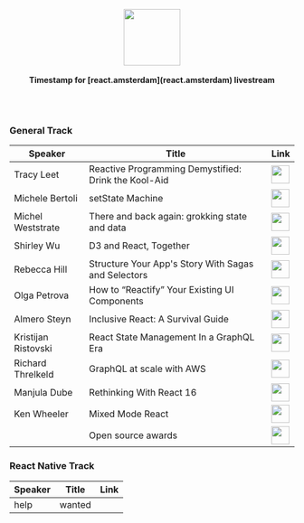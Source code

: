 <p align="center">
  <img src="https://react.amsterdam/img/logo.svg" height="100px"/>
  <br><br>
  <b>Timestamp for [react.amsterdam](react.amsterdam) livestream</b>
  <br><br>
</p>

&nbsp;


### General Track

| Speaker    | Title                  | Link |
|------------|------------------------|------|
| Tracy Leet | Reactive Programming Demystified: Drink the Kool-Aid | <a href="https://youtu.be/smBND2pwdUE?t=23m9s"><img height="32px" src="https://www.shareicon.net/data/256x256/2016/08/01/639810_media_512x512.png"/><a/>     |
| Michele Bertoli | setState Machine | <a href="https://youtu.be/smBND2pwdUE?t=52m17s"><img height="32px" src="https://www.shareicon.net/data/256x256/2016/08/01/639810_media_512x512.png"/><a/>     |
| Michel Weststrate | There and back again: grokking state and data | <a href="https://youtu.be/smBND2pwdUE?t=2h1m41s"><img height="32px" src="https://www.shareicon.net/data/256x256/2016/08/01/639810_media_512x512.png"/><a/>     |
| Shirley Wu | D3 and React, Together | <a href="https://youtu.be/smBND2pwdUE?t=2h32m40s"><img height="32px" src="https://www.shareicon.net/data/256x256/2016/08/01/639810_media_512x512.png"/><a/>     |
| Rebecca Hill | Structure Your App's Story With Sagas and Selectors | <a href="https://youtu.be/smBND2pwdUE?t=3h6m4s"><img height="32px" src="https://www.shareicon.net/data/256x256/2016/08/01/639810_media_512x512.png"/><a/>     |
| Olga Petrova | How to “Reactify” Your Existing UI Components | <a href="https://youtu.be/smBND2pwdUE?t=3h15m59s"><img height="32px" src="https://www.shareicon.net/data/256x256/2016/08/01/639810_media_512x512.png"/><a/>     |
| Almero Steyn | Inclusive React: A Survival Guide | <a href="https://www.youtube.com/watch?v=smBND2pwdUE&feature=youtu.be&t=3h23m50s"><img height="32px" src="https://www.shareicon.net/data/256x256/2016/08/01/639810_media_512x512.png"/><a/>     |
| Kristijan Ristovski | React State Management In a GraphQL Era | <a href="https://youtu.be/smBND2pwdUE?t=5h34s"><img height="32px" src="https://www.shareicon.net/data/256x256/2016/08/01/639810_media_512x512.png"/><a/>     |
| Richard Threlkeld | GraphQL at scale with AWS | <a href="https://youtu.be/smBND2pwdUE?t=5h25m35s"><img height="32px" src="https://www.shareicon.net/data/256x256/2016/08/01/639810_media_512x512.png"/><a/>     |
| Manjula Dube | Rethinking With React 16 | <a href="https://youtu.be/smBND2pwdUE?t=6h29m14s"><img height="32px" src="https://www.shareicon.net/data/256x256/2016/08/01/639810_media_512x512.png"/><a/>     |
| Ken Wheeler | Mixed Mode React | <a href="https://youtu.be/smBND2pwdUE?t=7h2m39s"><img height="32px" src="https://www.shareicon.net/data/256x256/2016/08/01/639810_media_512x512.png"/><a/>     |
| | Open source awards | <a href="https://youtu.be/smBND2pwdUE?t=7h31m36s"><img height="32px" src="https://www.shareicon.net/data/256x256/2016/08/01/639810_media_512x512.png"/><a/>     |

### React Native Track

| Speaker    | Title                  | Link |
|------------|------------------------|------|
| help | wanted |  |
